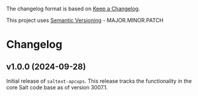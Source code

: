The changelog format is based on [Keep a Changelog](https://keepachangelog.com/en/1.0.0/).

This project uses [Semantic Versioning](https://semver.org/) - MAJOR.MINOR.PATCH

# Changelog

## v1.0.0 (2024-09-28)

Initial release of `saltext-apcups`. This release tracks the functionality in the core Salt code base as of version 3007.1.
